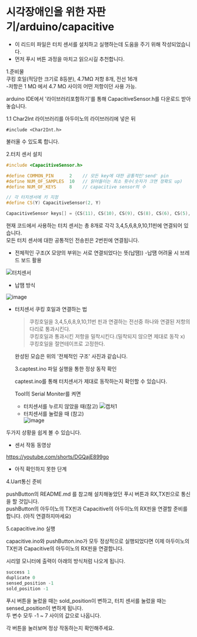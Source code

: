 # 시각장애인을 위한 자판기/arduino/capacitive
   * 이 리드미 파일은 터치 센서를 설치하고 실행하는데 도움을 주기 위해 작성되었습니다.
   * 먼저 푸시 버튼 과정을 마치고 읽으시길 추천합니다.

   1.준비물  
   쿠킹 호일(적당한 크기로 8등분), 4.7MΩ 저항 8개, 전선 16개  
     -저항은 1 MΩ 에서 4.7 MΩ 사이의 어떤 저항이던 사용 가능.  
   
   arduino IDE에서 '라이브러리포함하기'를 통해 CapacitiveSensor.h를 다운로드 받아 놓습니다.
   
   1.1 Char2Int 라이브러리를 아두이노의 라이브러리에 넣은 뒤
   ```
   #include <Char2Int.h>
   ```
   불러올 수 있도록 합니다.
  
   2.터치 센서 설치
   ```c++
   #include <CapacitiveSensor.h>

   #define COMMON_PIN      2    // 모든 key에 대한 공통적인'send' pin
   #define NUM_OF_SAMPLES  10   // 읽어들이는 최소 횟수(숫자가 크면 정확도 up)
   #define NUM_OF_KEYS     8    // capacitive sensor의 수

   // 각 터치센서에 키 지정
   #define CS(Y) CapacitiveSensor(2, Y)

   CapacitiveSensor keys[] = {CS(11), CS(10), CS(9), CS(8), CS(6), CS(5), CS(4), CS(3)};;
   ```
   현재 코드에서 사용하는 터치 센서는 총 8개로 각각 3,4,5,6,8,9,10,11핀에 연결되어 있습니다.  
   모든 터치 센서에 대한 공통적인 전송핀은 2번핀에 연결됩니다.

- 전체적인 구조(X 모양의 부위는 서로 연결되었다는 뜻(납땜))
-납떔 어려울 시 브레드 보드 활용

![터치센서](https://user-images.githubusercontent.com/67812466/96829064-c727c900-1473-11eb-977f-d28c495047ba.PNG)


- 납땜 방식


![image](https://user-images.githubusercontent.com/117191814/207071861-2b922f8e-4ecd-4be3-999e-515aa7e068da.png)

- 터치센서 쿠킹 호일과 연결하는 법
   
   > 쿠킹호일을 3,4,5,6,8,9,10,11번 핀과 연결하는 전선중 하나와 연결된 저항의 다리로 통과시킨다.  
   > 쿠킹호일과 통과시킨 저항을 밀착시킨다.(밀착되지 않으면 제대로 동작 x)  
   > 쿠킹호일을 절연테이프로 고정한다.    

   완성된 모습은 위의 '전체적인 구조' 사진과 같습니다.  
   
   3.captest.ino 파일 실행을 통한 정상 동작 확인  

   captest.ino를 통해 터치센서가 제대로 동작하는지 확인할 수 있습니다.  
   
   Tool의 Serial Moniter를 켜면  
   - 터치센서를 누르지 않았을 때(참고)
![캡처1](https://user-images.githubusercontent.com/67812466/96619551-449eec80-1341-11eb-98f3-4e6ba00486ea.PNG)  
   - 터치센서를 눌렀을 때 (참고)  
![image](https://user-images.githubusercontent.com/119272401/207073568-296b48c4-f051-4b90-8a4e-deeccb899ed0.png)

두가지 상황을 쉽게 볼 수 있습니다.


  * 센서 작동 동영상

https://youtube.com/shorts/DGQajE899go


  * 아직 확인하지 못한 단계


   4.Uart통신 준비

   pushButton의 README.md 를 참고해 설치해놓았던
   푸시 버튼과 RX,TX핀으로 통신을 할 것입니다.  
    pushButton의 아두이노의 TX핀과 Capacitive의 아두이노의 RX핀을 연결할 준비를 합니다. (아직 연결하지마세요)

   5.capacitive.ino 실행 
   
   capacitive.ino와 pushButton.ino가 모두 정상적으로 실행되었다면 이제 아두이노의 TX핀과 Capacitive의 아두이노의 RX핀을 연결합니다.

   시리얼 모니터에 출력이 아래의 방식처럼 나오게 됩니다.
   ```c++
   success 1
   duplicate 0
   sensed_position -1
   sold_position -1
   ```
 
   푸시 버튼을 눌렀을 때는 sold_position이 변하고, 터치 센서를 눌렀을 때는 sensed_position이 변하게 됩니다.  
   두 변수 모두 -1 ~ 7 사이의 값으로 나옵니다.

   각 버튼을 눌러보며 정상 작동하는지 확인해주세요. 
  
